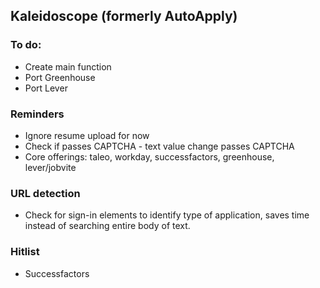 ## Kaleidoscope (formerly AutoApply)

### To do:
* Create main function
* Port Greenhouse
* Port Lever

### Reminders
* Ignore resume upload for now
* Check if passes CAPTCHA - text value change passes CAPTCHA
* Core offerings: taleo, workday, successfactors, greenhouse, lever/jobvite

### URL detection
* Check for sign-in elements to identify type of application, saves time instead of searching entire body of text.

### Hitlist
* Successfactors